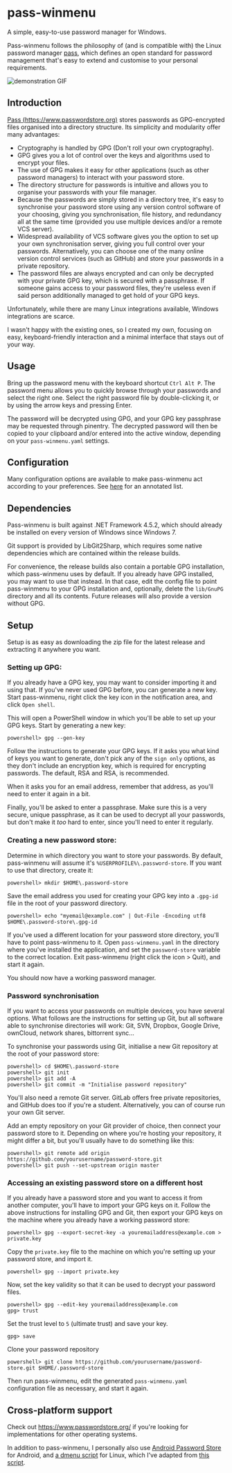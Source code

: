 # pass-winmenu

A simple, easy-to-use password manager for Windows.

Pass-winmenu follows the philosophy of (and is compatible with) the Linux password manager [pass](https://www.passwordstore.org), which defines an open standard for password management that's easy to extend and customise to your personal requirements.

![demonstration GIF](https://i.imgur.com/Yf9XBQn.gif)

## Introduction

[Pass (https://www.passwordstore.org)](https://www.passwordstore.org) stores passwords as GPG-encrypted files organised into a directory structure.
Its simplicity and modularity offer many advantages:

- Cryptography is handled by GPG (Don't roll your own cryptography).
- GPG gives you a lot of control over the keys and algorithms used to encrypt your files.
- The use of GPG makes it easy for other applications (such as other password managers) to interact
  with your password store.
- The directory structure for passwords is intuitive and allows you to organise your passwords
  with your file manager.
- Because the passwords are simply stored in a directory tree, it's easy to synchronise your
  password store using any version control software of your choosing, giving you synchronisation, 
  file history, and redundancy all at the same time (provided you use multiple devices and/or a
  remote VCS server).
- Widespread availability of VCS software gives you the option to set up your own synchronisation server,
  giving you full control over your passwords.
  Alternatively, you can choose one of the many online version control services (such as GitHub)
  and store your passwords in a private repository.
- The password files are always encrypted and can only be decrypted with your private GPG key,
  which is secured with a passphrase. If someone gains access to your password files, they're useless
  even if said person additionally managed to get hold of your GPG keys.

Unfortunately, while there are many Linux integrations available, Windows integrations are scarce.

I wasn't happy with the existing ones, so I created my own, focusing on easy, keyboard-friendly
interaction and a minimal interface that stays out of your way.

## Usage

Bring up the password menu with the keyboard shortcut `Ctrl Alt P`.
The password menu allows you to quickly browse through your passwords and select the right one.
Select the right password file by double-clicking it, or by using the arrow keys and pressing Enter.

The password will be decrypted using GPG, and your GPG key passphrase may be requested through pinentry.
The decrypted password will then be copied to your clipboard and/or entered into the active window,
depending on your `pass-winmenu.yaml` settings.

## Configuration

Many configuration options are available to make pass-winmenu act according to your preferences.
See [here](https://github.com/Baggykiin/pass-winmenu/blob/master/pass-winmenu/embedded/default-config.yaml)
for an annotated list.

## Dependencies

Pass-winmenu is built against .NET Framework 4.5.2, which should already be installed on every version
of Windows since Windows 7.

Git support is provided by LibGit2Sharp, which requires some native dependencies which are contained within the
release builds.

For convenience, the release builds also contain a portable GPG installation, which pass-winmenu uses by default.
If you already have GPG installed, you may want to use that instead. In that case, edit the config file to point
pass-winmenu to your GPG installation and, optionally, delete the `lib/GnuPG` directory and all its contents.
Future releases will also provide a version without GPG.

## Setup

Setup is as easy as downloading the zip file for the latest release and extracting it anywhere you want.

### Setting up GPG:

If you already have a GPG key, you may want to consider importing it and using that.
If you've never used GPG before, you can generate a new key. Start pass-winmenu, right click the key icon
in the notification area, and click `Open shell`.

This will open a PowerShell window in which you'll be able to set up your GPG keys.
Start by generating a new key:

```
powershell> gpg --gen-key
```

Follow the instructions to generate your GPG keys. If it asks you what kind of keys
you want to generate, don't pick any of the `sign only` options, as they don't
include an encryption key, which is required for encrypting passwords.
The default, RSA and RSA, is recommended.

When it asks you for an email address, remember that address, as you'll need to enter
it again in a bit.

Finally, you'll be asked to enter a passphrase. Make sure this is a very secure,
unique passphrase, as it can be used to decrypt all your passwords, but don't
make it *too* hard  to enter, since you'll need to enter it regularly.

### Creating a new password store:

Determine in which directory you want to store your passwords.
By default, pass-winmenu will assume it's `%USERPROFILE%\.password-store`.
If you want to use that directory, create it:
```
powershell> mkdir $HOME\.password-store
```

Save the email address you used for creating your GPG key into a `.gpg-id` file
in the root of your password directory.
```
powershell> echo "myemail@example.com" | Out-File -Encoding utf8 $HOME\.password-store\.gpg-id
```

If you've used a different location for your password store directory, you'll have to point pass-winmenu to it.
Open `pass-winmenu.yaml` in the directory where you've installed the application, and set the `password-store`
variable to the correct location. Exit pass-winmenu (right click the icon > Quit), and start it again.

You should now have a working password manager.

### Password synchronisation

If you want to access your passwords on multiple devices, you have several options.
What follows are the instructions for setting up Git, but all software 
able to synchronise directories will work: Git, SVN, Dropbox, Google Drive, ownCloud, network shares, bittorrent sync...


To synchronise your passwords using Git, initialise a new Git repository at the root of your password store:
```
powershell> cd $HOME\.password-store
powershell> git init
powershell> git add -A
powershell> git commit -m "Initialise password repository"
```

You'll also need a remote Git server. GitLab offers free private repositories, and GitHub does too if
you're a student. Alternatively, you can of course run your own Git server.

Add an empty repository on your Git provider of choice, then connect your password store to it.
Depending on where you're hosting your repository, it might differ a bit, but you'll usually
have to do something like this:

```
powershell> git remote add origin https://github.com/yourusername/password-store.git
powershell> git push --set-upstream origin master
```

### Accessing an existing password store on a different host

If you already have a password store and you want to access it from another computer, you'll have
to import your GPG keys on it. Follow the above instructions for installing GPG and Git, then export
your GPG keys on the machine where you already have a working password store:

```
powershell> gpg --export-secret-key -a youremailaddress@example.com > private.key
```

Copy the `private.key` file to the machine on which you're setting up your password store, and import it.

```
powershell> gpg --import private.key
```

Now, set the key validity so that it can be used to decrypt your password files.

```
powershell> gpg --edit-key youremailaddress@example.com
gpg> trust
```

Set the trust level to `5` (ultimate trust) and save your key.
```
gpg> save
```

Clone your password repository

```
powershell> git clone https://github.com/yourusername/password-store.git $HOME/.password-store
```

Then run pass-winmenu, edit the generated `pass-winmenu.yaml` configuration file as necessary,
and start it again.

## Cross-platform support

Check out https://www.passwordstore.org/ if you're looking for implementations for other operating systems.

In addition to pass-winmenu, I personally also use [Android Password Store](https://github.com/zeapo/Android-Password-Store) for Android, and [a dmenu script](https://geluk.io/p/passmenu.sh) for Linux, which I've adapted from [this script](https://git.zx2c4.com/password-store/tree/contrib/dmenu).
